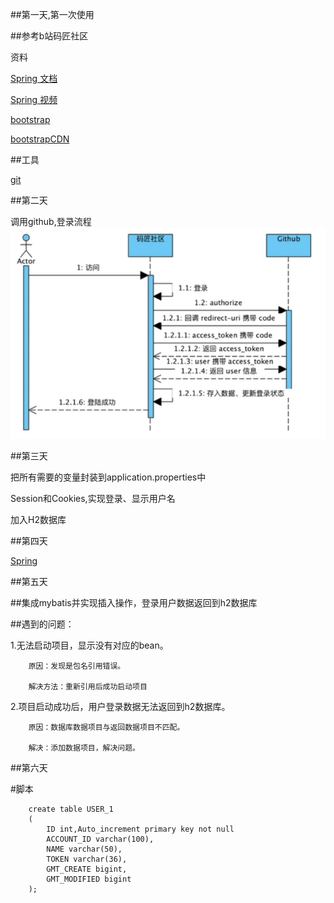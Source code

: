 ##第一天,第一次使用

##参考b站码匠社区

资料

[Spring 文档](https://spring.io/guides/gs/serving-web-content/)

[Spring 视频](https://www.bilibili.com/video/av50200264/?p=3) 

[bootstrap](https://v3.bootcss.com/components/#navbar)

[bootstrapCDN](https://www.bootcdn.cn/)

##工具

[git](https://developer.github.com/apps/building-oauth-apps/creating-an-oauth-app/)

##第二天

调用github,登录流程
![Image text](https://raw.githubusercontent.com/sanelee38/picture/master/picture/login.PNG)


##第三天

把所有需要的变量封装到application.properties中

Session和Cookies,实现登录、显示用户名

加入H2数据库

##第四天

[Spring](https://docs.spring.io/spring-boot/docs/2.0.0.RC1/reference/htmlsingle/#boot-features-embedded-database-support)

##第五天

##集成mybatis并实现插入操作，登录用户数据返回到h2数据库

##遇到的问题：

1.无法启动项目，显示没有对应的bean。
        
        原因：发现是包名引用错误。
        
        解决方法：重新引用后成功启动项目

2.项目启动成功后，用户登录数据无法返回到h2数据库。

        原因：数据库数据项目与返回数据项目不匹配。
        
        解决：添加数据项目，解决问题。
        
##第六天

#脚本

        create table USER_1
        (
            ID int,Auto_increment primary key not null
            ACCOUNT_ID varchar(100),
            NAME varchar(50),
            TOKEN varchar(36),
            GMT_CREATE bigint,
            GMT_MODIFIED bigint
        );





